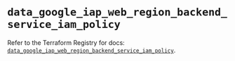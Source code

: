 # `data_google_iap_web_region_backend_service_iam_policy`

Refer to the Terraform Registry for docs: [`data_google_iap_web_region_backend_service_iam_policy`](https://registry.terraform.io/providers/hashicorp/google-beta/5.38.0/docs/data-sources/google_iap_web_region_backend_service_iam_policy).
